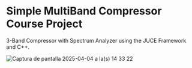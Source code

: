 # Simple MultiBand Compressor Course Project

3-Band Compressor with Spectrum Analyzer using the JUCE Framework and C++.

![Captura de pantalla 2025-04-04 a la(s) 14 33 22](https://github.com/user-attachments/assets/791638ab-eeb3-4b56-bb2c-d37a33cbc071)
